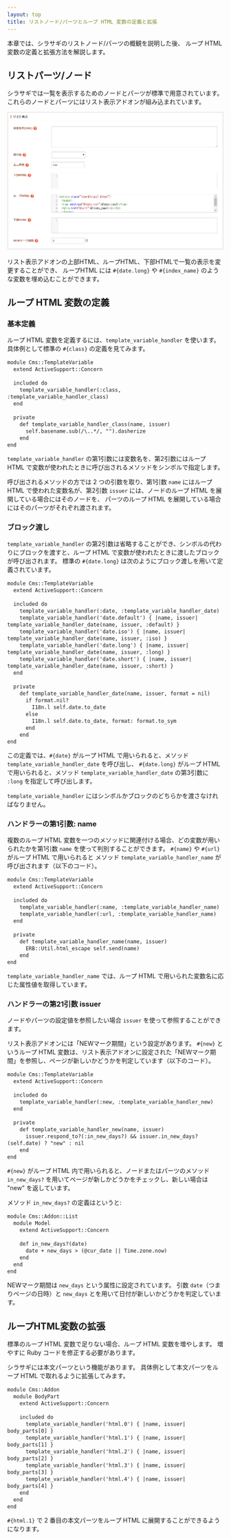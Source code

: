 ```yaml
---
layout: top
title: リストノード/パーツとループ HTML 変数の定義と拡張
---
```


本章では、シラサギのリストノード/パーツの概観を説明した後、
ループ HTML 変数の定義と拡張方法を解説します。

## リストパーツ/ノード

シラサギでは一覧を表示するためのノードとパーツが標準で用意されています。
これらのノードとパーツにはリスト表示アドオンが組み込まれています。

![リスト表示アドオン](/images/page_list_addon.png)

リスト表示アドオンの上部HTML、ループHTML、下部HTMLで一覧の表示を変更することができ、
ループHTML には `#{date.long}` や `#{index_name}` のような変数を埋め込むことができます。

## ループ HTML 変数の定義

### 基本定義

ループ HTML 変数を定義するには、`template_variable_handler` を使います。
具体例として標準の `#{class}` の定義を見てみます。

~~~
module Cms::TemplateVariable
  extend ActiveSupport::Concern

  included do
    template_variable_handler(:class, :template_variable_handler_class)
  end

  private
    def template_variable_handler_class(name, issuer)
      self.basename.sub(/\..*/, "").dasherize
    end
end
~~~

`template_variable_handler` の第1引数には変数名を、第2引数にはループ HTML で変数が使われたときに呼び出されるメソッドをシンボルで指定します。


呼び出されるメソッドの方では 2 つの引数を取り、第1引数 `name` にはループ HTML で使われた変数名が、第2引数 `issuer` には、ノードのループ HTML を展開している場合にはそのノードを、
パーツのループ HTML を展開している場合にはそのパーツがそれぞれ渡されます。

### ブロック渡し

`template_variable_handler` の第2引数は省略することができ、シンボルの代わりにブロックを渡すと、ループ HTML で変数が使われたときに渡したブロックが呼び出されます。
標準の `#{date.long}` は次のようにブロック渡しを用いて定義されています。

~~~
module Cms::TemplateVariable
  extend ActiveSupport::Concern

  included do
    template_variable_handler(:date, :template_variable_handler_date)
    template_variable_handler('date.default') { |name, issuer| template_variable_handler_date(name, issuer, :default) }
    template_variable_handler('date.iso') { |name, issuer| template_variable_handler_date(name, issuer, :iso) }
    template_variable_handler('date.long') { |name, issuer| template_variable_handler_date(name, issuer, :long) }
    template_variable_handler('date.short') { |name, issuer| template_variable_handler_date(name, issuer, :short) }
  end

  private
    def template_variable_handler_date(name, issuer, format = nil)
      if format.nil?
        I18n.l self.date.to_date
      else
        I18n.l self.date.to_date, format: format.to_sym
      end
    end
end
~~~

この定義では、`#{date}` がループ HTML で用いられると、メソッド `template_variable_handler_date` を呼び出し、
`#{date.long}` がループ HTML で用いられると、メソッド `template_variable_handler_date` の第3引数に `:long` を指定して呼び出します。

`template_variable_handler` にはシンボルかブロックのどちらかを渡さなければなりません。

### ハンドラーの第1引数: name

複数のループ HTML 変数を一つのメソッドに関連付ける場合、どの変数が用いられたかを第1引数 `name` を使って判別することができます。
`#{name}` や `#{url}` がループ HTML で用いられると メソッド `template_variable_handler_name` が呼び出されます（以下のコード）。

~~~
module Cms::TemplateVariable
  extend ActiveSupport::Concern

  included do
    template_variable_handler(:name, :template_variable_handler_name)
    template_variable_handler(:url, :template_variable_handler_name)
  end

  private
    def template_variable_handler_name(name, issuer)
      ERB::Util.html_escape self.send(name)
    end
end
~~~

`template_variable_handler_name` では、ループ HTML で用いられた変数名に応じた属性値を取得しています。

### ハンドラーの第21引数 issuer

ノードやパーツの設定値を参照したい場合 `issuer` を使って参照することができます。

リスト表示アドオンには「NEWマーク期間」という設定があります。
`#{new}` というループ HTML 変数は、リスト表示アドオンに設定された「NEWマーク期間」を参照し、ページが新しいかどうかを判定しています（以下のコード）。

~~~
module Cms::TemplateVariable
  extend ActiveSupport::Concern

  included do
    template_variable_handler(:new, :template_variable_handler_new)
  end

  private
    def template_variable_handler_new(name, issuer)
      issuer.respond_to?(:in_new_days?) && issuer.in_new_days?(self.date) ? "new" : nil
    end
end
~~~

`#{new}` がループ HTML 内で用いられると、ノードまたはパーツのメソッド `in_new_days?` を用いてページが新しかどうかをチェックし、新しい場合は "new" を返しています。

メソッド `in_new_days?` の定義はというと:

~~~
module Cms::Addon::List
  module Model
    extend ActiveSupport::Concern

    def in_new_days?(date)
      date + new_days > (@cur_date || Time.zone.now)
    end
  end
end
~~~

NEWマーク期間は `new_days` という属性に設定されています。
引数 `date`（つまりページの日時）と `new_days` とを用いて日付が新しいかどうかを判定しています。


## ループHTML変数の拡張

標準のループ HTML 変数で足りない場合、ループ HTML 変数を増やします。
増やすに Ruby コードを修正する必要があります。

シラサギには本文パーツという機能があります。
具体例として本文パーツをループ HTML で取れるように拡張してみます。

~~~
module Cms::Addon
  module BodyPart
    extend ActiveSupport::Concern

    included do
      template_variable_handler('html.0') { |name, issuer| body_parts[0] }
      template_variable_handler('html.1') { |name, issuer| body_parts[1] }
      template_variable_handler('html.2') { |name, issuer| body_parts[2] }
      template_variable_handler('html.3') { |name, issuer| body_parts[3] }
      template_variable_handler('html.4') { |name, issuer| body_parts[4] }
    end
  end
end
~~~

`#{html.1}` で 2 番目の本文パーツをループ HTML に展開することができるようになります。
